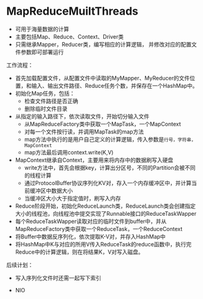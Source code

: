 # MapReduceMuiltThreads

* 可用于海量数据的计算
* 主要包括Map、Reduce、Context、Driver类
* 只需继承Mapper，Reducer类，编写相应的计算逻辑，
并修改对应的配置文件参数即可部署运行

工作流程：

* 首先加载配置文件，从配置文件中读取的MyMapper、MyReducer的文件位置，和输入、输出文件路径、Reduce任务个数，并保存在一个HashMap中。
* 初始化Map任务，包括：
  * 检查文件路径是否正确
  * 删除临时文件目录
* 从指定的输入路径下，依次读取文件，开始切分输入文件
  * 从MapReduceFactory类中获取一个MapTask，一个MapContext
  * 对每一个文件按行读，并调用MapTask的map方法
  * map方法中执行的是用户自己定义的计算逻辑，传入参数是`行号，字符串，MapContext`
  * map方法最后调用context.write(K,V)
* MapContext继承自Context，主要用来将内存中的数据刷写入硬盘
  * write方法中，首先会根据key，计算出分区号，不同的Partition会被不同的线程计算
  * 通过ProtocolBuffer协议序列化KV对，存入一个内存缓冲区中，并计算当前缓冲区中数据大小
  * 当缓冲区大小大于指定值时，刷写入内存
* Reduce阶段开始，初始化ReduceLaunch类，ReduceLaunch类会创建指定大小的线程池，向线程池中提交实现了Runnable接口的ReduceTaskWapper
* 每个ReduceTaskWapper读取对应的临时文件到buffer中，并从MapReduceFactory类中获取一个ReduceTask，一个ReduceContext
* 将Buffer中数据反序列化，依次提取K-V对，并存入HashMap中
* 将HashMap中K与对应的所用V传入ReduceTask的reduce函数中，执行完Reduce中的计算逻辑，则在将结果K，V对写入磁盘。


后续计划：

* 写入序列化文件时还需一起写下索引 

* NIO